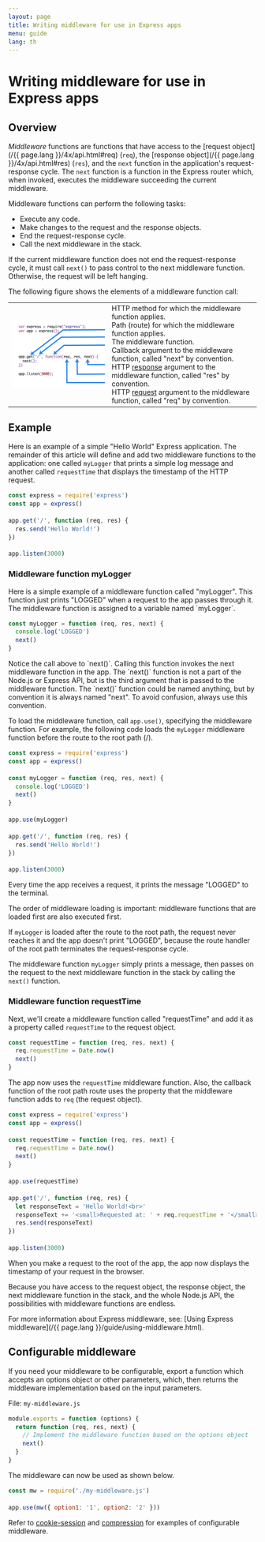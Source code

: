 ```yaml
---
layout: page
title: Writing middleware for use in Express apps
menu: guide
lang: th
---
```

# Writing middleware for use in Express apps

<h2>Overview</h2>

_Middleware_ functions are functions that have access to the [request object](/{{ page.lang }}/4x/api.html#req)  (`req`), the [response object](/{{ page.lang }}/4x/api.html#res) (`res`), and the `next` function in the application's request-response cycle. The `next` function is a function in the Express router which, when invoked, executes the middleware succeeding the current middleware.

Middleware functions can perform the following tasks:

* Execute any code.
* Make changes to the request and the response objects.
* End the request-response cycle.
* Call the next middleware in the stack.

If the current middleware function does not end the request-response cycle, it must call `next()` to pass control to the next middleware function. Otherwise, the request will be left hanging.

The following figure shows the elements of a middleware function call:

<table id="mw-fig">
<tr><td id="mw-fig-imgcell">
<img src="/images/express-mw.png" id="mw-fig-img" />
</td>
<td class="mw-fig-callouts">
<div class="callout" id="callout1">HTTP method for which the middleware function applies.</div>

<div class="callout" id="callout2">Path (route) for which the middleware function applies.</div>

<div class="callout" id="callout3">The middleware function.</div>

<div class="callout" id="callout4">Callback argument to the middleware function, called "next" by convention.</div>

<div class="callout" id="callout5">HTTP <a href="/{{ page.lang }}/4x/api.html#res">response</a> argument to the middleware function, called "res" by convention.</div>

<div class="callout" id="callout6">HTTP <a href="/{{ page.lang }}/4x/api.html#req">request</a> argument to the middleware function, called "req" by convention.</div>
</td></tr>
</table>

<h2>Example</h2>

Here is an example of a simple "Hello World" Express application.
The remainder of this article will define and add two middleware functions to the application:
one called `myLogger` that prints a simple log message and another called `requestTime` that
displays the timestamp of the HTTP request.

```js
const express = require('express')
const app = express()

app.get('/', function (req, res) {
  res.send('Hello World!')
})

app.listen(3000)
```

<h3>Middleware function myLogger</h3>
Here is a simple example of a middleware function called "myLogger". This function just prints "LOGGED" when a request to the app passes through it. The middleware function is assigned to a variable named `myLogger`.

```js
const myLogger = function (req, res, next) {
  console.log('LOGGED')
  next()
}
```

<div class="doc-box doc-notice" markdown="1">
Notice the call above to `next()`.  Calling this function invokes the next middleware function in the app.
The `next()` function is not a part of the Node.js or Express API, but is the third argument that is passed to the middleware function.  The `next()` function could be named anything, but by convention it is always named "next".
To avoid confusion, always use this convention.
</div>

To load the middleware function, call `app.use()`, specifying the middleware function.
For example, the following code loads the `myLogger` middleware function before the route to the root path (/).

```js
const express = require('express')
const app = express()

const myLogger = function (req, res, next) {
  console.log('LOGGED')
  next()
}

app.use(myLogger)

app.get('/', function (req, res) {
  res.send('Hello World!')
})

app.listen(3000)
```

Every time the app receives a request, it prints the message "LOGGED" to the terminal.

The order of middleware loading is important: middleware functions that are loaded first are also executed first.

If `myLogger` is loaded after the route to the root path, the request never reaches it and the app doesn't print "LOGGED", because the route handler of the root path terminates the request-response cycle.

The middleware function `myLogger` simply prints a message, then passes on the request to the next middleware function in the stack by calling the `next()` function.

<h3>Middleware function requestTime</h3>

Next, we'll create a middleware function called "requestTime" and add it as a property called `requestTime`
to the request object.

```js
const requestTime = function (req, res, next) {
  req.requestTime = Date.now()
  next()
}
```

The app now uses the `requestTime` middleware function. Also, the callback function of the root path route uses the property that the middleware function adds to `req` (the request object).

```js
const express = require('express')
const app = express()

const requestTime = function (req, res, next) {
  req.requestTime = Date.now()
  next()
}

app.use(requestTime)

app.get('/', function (req, res) {
  let responseText = 'Hello World!<br>'
  responseText += '<small>Requested at: ' + req.requestTime + '</small>'
  res.send(responseText)
})

app.listen(3000)
```

When you make a request to the root of the app, the app now displays the timestamp of your request in the browser.

Because you have access to the request object, the response object, the next middleware function in the stack, and the whole Node.js API, the possibilities with middleware functions are endless.

For more information about Express middleware, see: [Using Express middleware](/{{ page.lang }}/guide/using-middleware.html).

<h2>Configurable middleware</h2>

If you need your middleware to be configurable, export a function which accepts an options object or other parameters, which, then returns the middleware implementation based on the input parameters.

File: `my-middleware.js`

```js
module.exports = function (options) {
  return function (req, res, next) {
    // Implement the middleware function based on the options object
    next()
  }
}
```

The middleware can now be used as shown below.

```js
const mw = require('./my-middleware.js')

app.use(mw({ option1: '1', option2: '2' }))
```

Refer to [cookie-session](https://github.com/expressjs/cookie-session) and [compression](https://github.com/expressjs/compression) for examples of configurable middleware.
